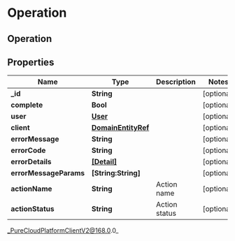 # Operation

## Operation

## Properties

|Name | Type | Description | Notes|
|------------ | ------------- | ------------- | -------------|
| **_id** | **String** |  | [optional] |
| **complete** | **Bool** |  | [optional] |
| **user** | [**User**](User) |  | [optional] |
| **client** | [**DomainEntityRef**](DomainEntityRef) |  | [optional] |
| **errorMessage** | **String** |  | [optional] |
| **errorCode** | **String** |  | [optional] |
| **errorDetails** | [**[Detail]**]([Detail]) |  | [optional] |
| **errorMessageParams** | **[String:String]** |  | [optional] |
| **actionName** | **String** | Action name | [optional] |
| **actionStatus** | **String** | Action status | [optional] |



_PureCloudPlatformClientV2@168.0.0_
